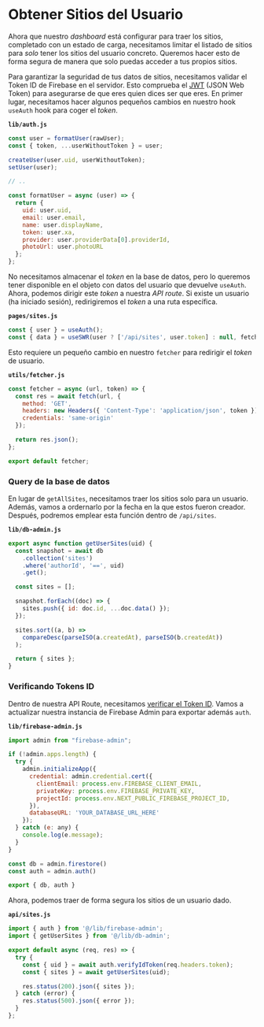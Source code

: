 # Obtener Sitios del Usuario

Ahora que nuestro _dashboard_ está configurar para traer los sitios, completado con un estado de carga, necesitamos limitar el listado de sitios para _solo_ tener los sitios del usuario concreto. Queremos hacer esto de forma segura de manera que solo puedas acceder a tus propios sitios.

Para garantizar la seguridad de tus datos de sitios, necesitamos validar el Token ID de Firebase en el servidor. Esto comprueba el [JWT](https://jwt.io/) (JSON Web Token) para asegurarse de que eres quien dices ser que eres. En primer lugar, necesitamos hacer algunos pequeños cambios en nuestro hook `useAuth` hook para coger el _token_.

**`lib/auth.js`**

```js
const user = formatUser(rawUser);
const { token, ...userWithoutToken } = user;

createUser(user.uid, userWithoutToken);
setUser(user);

// ..

const formatUser = async (user) => {
  return {
    uid: user.uid,
    email: user.email,
    name: user.displayName,
    token: user.xa,
    provider: user.providerData[0].providerId,
    photoUrl: user.photoURL
  };
};
```

No necesitamos almacenar el _token_ en la base de datos, pero lo queremos tener disponible en el objeto con datos del usuario que devuelve `useAuth`. Ahora, podemos dirigir este _token_ a nuestra _API route_. Si existe un usuario (ha iniciado sesión), redirigiremos el _token_ a una ruta específica.

**`pages/sites.js`**

```js
const { user } = useAuth();
const { data } = useSWR(user ? ['/api/sites', user.token] : null, fetcher);
```

Esto requiere un pequeño cambio en nuestro `fetcher` para redirigir el _token_ de usuario.

**`utils/fetcher.js`**

```js
const fetcher = async (url, token) => {
  const res = await fetch(url, {
    method: 'GET',
    headers: new Headers({ 'Content-Type': 'application/json', token }),
    credentials: 'same-origin'
  });

  return res.json();
};

export default fetcher;
```

### Query de la base de datos

En lugar de `getAllSites`, necesitamos traer los sitios solo para un usuario. Además, vamos a ordernarlo por la fecha en la que estos fueron creador. Después, podremos emplear esta función dentro de `/api/sites`.

**`lib/db-admin.js`**

```js
export async function getUserSites(uid) {
  const snapshot = await db
    .collection('sites')
    .where('authorId', '==', uid)
    .get();

  const sites = [];

  snapshot.forEach((doc) => {
    sites.push({ id: doc.id, ...doc.data() });
  });

  sites.sort((a, b) =>
    compareDesc(parseISO(a.createdAt), parseISO(b.createdAt))
  );

  return { sites };
}
```

### Verificando Tokens ID

Dentro de nuestra API Route, necesitamos [verificar el Token ID](https://firebase.google.com/docs/auth/admin/verify-id-tokens). Vamos a actualizar nuestra instancia de Firebase Admin para exportar además `auth`.

**`lib/firebase-admin.js`**

```js
import admin from "firebase-admin";

if (!admin.apps.length) {
  try {
    admin.initializeApp({
      credential: admin.credential.cert({
        clientEmail: process.env.FIREBASE_CLIENT_EMAIL,
        privateKey: process.env.FIREBASE_PRIVATE_KEY,
        projectId: process.env.NEXT_PUBLIC_FIREBASE_PROJECT_ID,
      }),
      databaseURL: 'YOUR_DATABASE_URL_HERE'
    });
  } catch (e: any) {
    console.log(e.message);
  }
}

const db = admin.firestore()
const auth = admin.auth()

export { db, auth }
```

Ahora, podemos traer de forma segura los sitios de un usuario dado.

**`api/sites.js`**

```js
import { auth } from '@/lib/firebase-admin';
import { getUserSites } from '@/lib/db-admin';

export default async (req, res) => {
  try {
    const { uid } = await auth.verifyIdToken(req.headers.token);
    const { sites } = await getUserSites(uid);

    res.status(200).json({ sites });
  } catch (error) {
    res.status(500).json({ error });
  }
};
```

